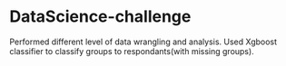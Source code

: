 # DataScience-challenge
Performed different level of data wrangling and analysis. Used Xgboost classifier to classify groups to respondants(with missing groups).  
